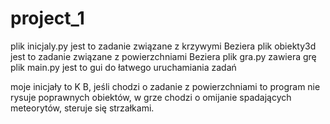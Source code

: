 # project_1
plik inicjaly.py jest to zadanie związane z krzywymi Beziera
plik obiekty3d jest to zadanie związane z powierzchniami Beziera
plik gra.py zawiera grę
plik main.py jest to gui do łatwego uruchamiania zadań

moje inicjały to K B,
jeśli chodzi o zadanie z powierzchniami to program nie rysuje poprawnych obiektów,
w grze chodzi o omijanie spadających meteorytów, steruje się strzałkami.
